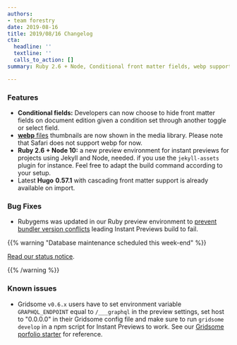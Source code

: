 ```yaml
---
authors:
- team forestry
date: 2019-08-16
title: 2019/08/16 Changelog
cta:
  headline: ''
  textline: ''
  calls_to_action: []
summary: Ruby 2.6 + Node, Conditional front matter fields, webp support, and more.

---
```

### Features

* **Conditional fields:**
  Developers can now choose to hide front matter fields on document edition given a condition set through another toggle or select field.
* [**webp** files](https://caniuse.com/#feat=webp) thumbnails are now shown in the media library. Please note that Safari does not support webp for now.
* **Ruby 2.6 + Node 10:** a new preview environment for instant previews for projects using Jekyll and Node, needed. if you use the `jekyll-assets` plugin for instance.
  Feel free to adapt the build command according to your setup.
* Latest **Hugo** **0.57.1** with cascading front matter support is already available on import.

### Bug Fixes

* Rubygems was updated in our Ruby preview environment to [prevent bundler version conflicts](https://bundler.io/blog/2019/05/14/solutions-for-cant-find-gem-bundler-with-executable-bundle.html) leading Instant Previews build to fail.

{{% warning "Database maintenance scheduled this week-end" %}}

[Read our status notice](https://status.forestry.io/incidents/v3b82vxh6yb5).

{{% /warning %}}

### Known issues

* Gridsome `v0.6.x` users have to set environment variable `GRAPHQL_ENDPOINT` equal to `/___graphql` in the preview settings, set host to "0.0.0.0" in their Gridsome config file and make sure to run `gridsome develop` in a npm script for Instant Previews to work.
  See our [Gridsome porfolio starter](https://github.com/itsnwa/gridsome-forestry-starter) for reference.

